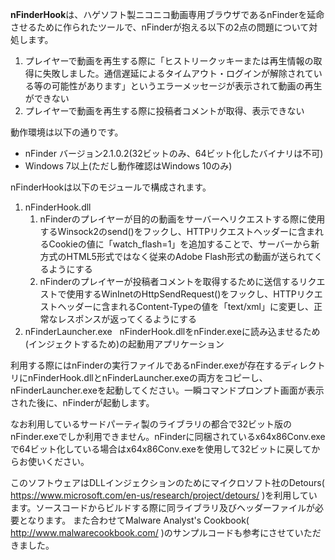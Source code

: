 **nFinderHook**は、ハゲソフト製ニコニコ動画専用ブラウザであるnFinderを延命させるために作られたツールで、nFinderが抱える以下の2点の問題について対処します。

1. プレイヤーで動画を再生する際に「ヒストリークッキーまたは再生情報の取得に失敗しました。通信遅延によるタイムアウト・ログインが解除されている等の可能性があります」というエラーメッセージが表示されて動画の再生ができない
2. プレイヤーで動画を再生する際に投稿者コメントが取得、表示できない

動作環境は以下の通りです。
- nFinder バージョン2.1.0.2(32ビットのみ、64ビット化したバイナリは不可)
- Windows 7以上(ただし動作確認はWindows 10のみ)

nFinderHookは以下のモジュールで構成されます。

<ol>
<li>nFinderHook.dll
<ol>
<li>nFinderのプレイヤーが目的の動画をサーバーへリクエストする際に使用するWinsock2のsend()をフックし、HTTPリクエストヘッダーに含まれるCookieの値に「watch_flash=1」を追加することで、サーバーから新方式のHTML5形式ではなく従来のAdobe Flash形式の動画が送られてくるようにする
<li>nFinderのプレイヤーが投稿者コメントを取得するために送信するリクエストで使用するWinInetのHttpSendRequest()をフックし、HTTPリクエストヘッダーに含まれるContent-Typeの値を「text/xml」に変更し、正常なレスポンスが返ってくるようにする
</ol>
<li>nFinderLauncher.exe
  nFinderHook.dllをnFinder.exeに読み込ませるため(インジェクトするため)の起動用アプリケーション
</ol>

利用する際にはnFinderの実行ファイルであるnFinder.exeが存在するディレクトリにnFinderHook.dllとnFinderLauncher.exeの両方をコピーし、nFinderLauncher.exeを起動してください。一瞬コマンドプロンプト画面が表示された後に、nFinderが起動します。

なお利用しているサードパーティ製のライブラリの都合で32ビット版のnFinder.exeでしか利用できません。nFinderに同梱されているx64x86Conv.exeで64ビット化している場合はx64x86Conv.exeを使用して32ビットに戻してからお使いください。


このソフトウェアはDLLインジェクションのためにマイクロソフト社のDetours( https://www.microsoft.com/en-us/research/project/detours/ )を利用しています。ソースコードからビルドする際に同ライブラリ及びヘッダーファイルが必要となります。
また合わせてMalware Analyst's Cookbook( http://www.malwarecookbook.com/ )のサンプルコードも参考にさせていただきました。
